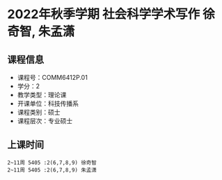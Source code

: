 # 2022年秋季学期 社会科学学术写作 徐奇智, 朱孟潇






## 课程信息

- 课程号：COMM6412P.01
- 学分：2
- 教学类型：理论课
- 开课单位：科技传播系
- 课程类别：硕士
- 课程层次：专业硕士

## 上课时间

```
2~11周 5405 :2(6,7,8,9) 徐奇智
2~11周 5405 :2(6,7,8,9) 朱孟潇
```

